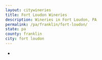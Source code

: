 ```yaml
---
layout: citywineries
title: Fort Loudon Wineries
description: Wineries in Fort Loudon, PA
permalink: /pa/franklin/fort-loudon/
state: pa
county: franklin
city: fort loudon
---
```

-
